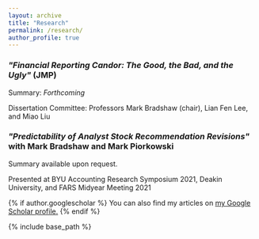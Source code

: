 ```yaml
---
layout: archive
title: "Research"
permalink: /research/
author_profile: true
---
```


### *"Financial Reporting Candor: The Good, the Bad, and the Ugly"* (JMP)
Summary: *Forthcoming*
<!--Summary: I examine whether managers successfully develop a reputation to be candid with bad news and whether this reputation for candor fosters increased levels of trust from investors. I capture managers’ candor using their propensity to engage in discussions with bearish analysts on earnings conference calls. Signaling theory suggests that candid managers can separate themselves by sending a costly signal (such as voluntarily facing hard questions that increase scrutiny during a conference call) that other managers are unable or unwilling to send. I find results consistent with investors identifying candid managers and rewarding them with greater trust. This trust is evidenced in lower negative spillovers from peers’ financial restatements and increased liquidity for more candid managers.-->

Dissertation Committee: Professors Mark Bradshaw (chair), Lian Fen Lee, and Miao Liu

<!-- *Available upon request* -->
<!--
<a href="https://drive.google.com/file/d/1PRcn4yPFmbgGK4WDT11AgoF1TSsQNvfK/view?usp=sharing" target="_blank">View in Browser</a>
-->
<!-- [Download]() -->

### *"Predictability of Analyst Stock Recommendation Revisions"* with Mark Bradshaw and Mark Piorkowski
Summary available upon request.
<!--Summary: On average, analysts’ stock recommendation revisions have immediate effects on stock prices. However, recent research indicates that only a small subset of recommendations are influential in the sense that they are associated with significant returns. Given the relative infrequency of recommendation revisions, we predict that analysts signal future recommendation revisions through changes in the tone of sequential research reports, which preempts market reactions when revisions are announced. We find that the signed change in tone of analysts’ reports is positively associated with future recommendation revisions. Using the change in research report tone and other determinants, we construct a measure of the likelihood of a recommendation revision. This predictability measure is associated with attenuated market reactions to recommendation upgrades and a lower likelihood that the upgrades are classified as influential. We also find that our recommendation revision prediction model is better at predicting upgrades than downgrades and has similar performance to fraud prediction models in the literature. -->

Presented at BYU Accounting Research Symposium 2021, Deakin University, and FARS Midyear Meeting 2021

<!-- [View in Browser](https://drive.google.com/file/d/1FP1Nj2xefm-u8ycFux1_6bbDXm2ay3Du/view?usp=sharing) -->

<!-- [Download]() -->

<!-- ### Future Work

Some topics that I hope to explore in the future include the role of corporate disclosures in managing climate and sustainability efforts as well as the use of accounting information by less traditional stakeholders such as consumers and employees. I am very interested in the risks posed by climate change as well as the movement towards sustainability and inclusion. Given the increasing supply and access of accounting information as well as the rapidly evolving regulatory and disclosure landscape with respect to climate goals, I feel that research on these topics is compelling and has the potential to answer questions of economic significance. -->

{% if author.googlescholar %}
  You can also find my articles on <u><a href="{{author.googlescholar}}">my Google Scholar profile</a>.</u>
{% endif %}

{% include base_path %}

<!-- {% for post in site.publications reversed %}
  {% include archive-single.html %}
{% endfor %} -->
